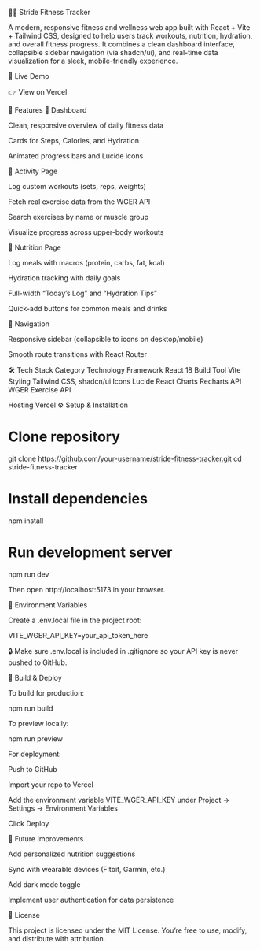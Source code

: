 🏋️‍♂️ Stride Fitness Tracker

A modern, responsive fitness and wellness web app built with React + Vite + Tailwind CSS, designed to help users track workouts, nutrition, hydration, and overall fitness progress.
It combines a clean dashboard interface, collapsible sidebar navigation (via shadcn/ui), and real-time data visualization for a sleek, mobile-friendly experience.

🚀 Live Demo

👉 View on Vercel

🧩 Features
💪 Dashboard

Clean, responsive overview of daily fitness data

Cards for Steps, Calories, and Hydration

Animated progress bars and Lucide icons

🏃 Activity Page

Log custom workouts (sets, reps, weights)

Fetch real exercise data from the WGER API

Search exercises by name or muscle group

Visualize progress across upper-body workouts

🍎 Nutrition Page

Log meals with macros (protein, carbs, fat, kcal)

Hydration tracking with daily goals

Full-width “Today’s Log” and “Hydration Tips”

Quick-add buttons for common meals and drinks

🧭 Navigation

Responsive sidebar (collapsible to icons on desktop/mobile)

Smooth route transitions with React Router

🛠️ Tech Stack
Category	Technology
Framework	React 18
Build Tool	Vite
Styling	Tailwind CSS, shadcn/ui
Icons	Lucide React
Charts	Recharts
API	WGER Exercise API

Hosting	Vercel
⚙️ Setup & Installation
# Clone repository
git clone https://github.com/your-username/stride-fitness-tracker.git
cd stride-fitness-tracker

# Install dependencies
npm install

# Run development server
npm run dev


Then open http://localhost:5173
 in your browser.

🔑 Environment Variables

Create a .env.local file in the project root:

VITE_WGER_API_KEY=your_api_token_here


🔒 Make sure .env.local is included in .gitignore so your API key is never pushed to GitHub.

🧱 Build & Deploy

To build for production:

npm run build


To preview locally:

npm run preview


For deployment:

Push to GitHub

Import your repo to Vercel

Add the environment variable VITE_WGER_API_KEY under Project → Settings → Environment Variables

Click Deploy

🧠 Future Improvements

Add personalized nutrition suggestions

Sync with wearable devices (Fitbit, Garmin, etc.)

Add dark mode toggle

Implement user authentication for data persistence

📄 License

This project is licensed under the MIT License.
You’re free to use, modify, and distribute with attribution.